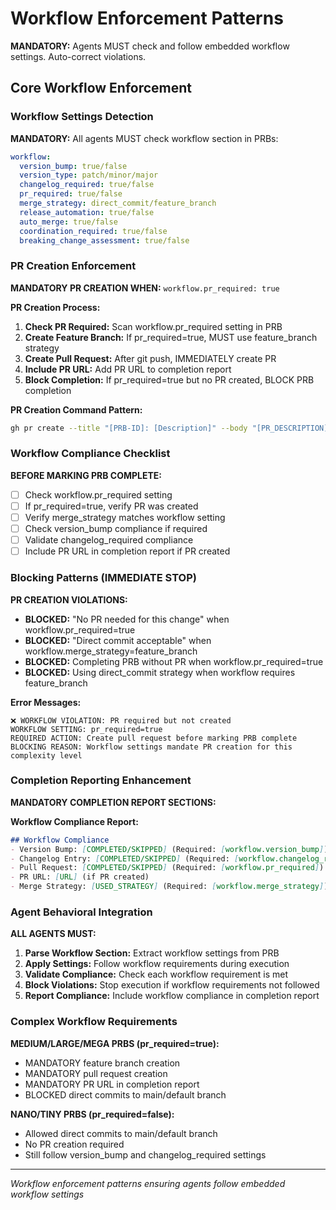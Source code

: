 # Workflow Enforcement Patterns

**MANDATORY:** Agents MUST check and follow embedded workflow settings. Auto-correct violations.

## Core Workflow Enforcement

### Workflow Settings Detection
**MANDATORY:** All agents MUST check workflow section in PRBs:

```yaml
workflow:
  version_bump: true/false
  version_type: patch/minor/major
  changelog_required: true/false
  pr_required: true/false
  merge_strategy: direct_commit/feature_branch
  release_automation: true/false
  auto_merge: true/false
  coordination_required: true/false
  breaking_change_assessment: true/false
```

### PR Creation Enforcement

**MANDATORY PR CREATION WHEN:** `workflow.pr_required: true`

**PR Creation Process:**
1. **Check PR Required:** Scan workflow.pr_required setting in PRB
2. **Create Feature Branch:** If pr_required=true, MUST use feature_branch strategy
3. **Create Pull Request:** After git push, IMMEDIATELY create PR
4. **Include PR URL:** Add PR URL to completion report
5. **Block Completion:** If pr_required=true but no PR created, BLOCK PRB completion

**PR Creation Command Pattern:**
```bash
gh pr create --title "[PRB-ID]: [Description]" --body "[PR_DESCRIPTION]"
```

### Workflow Compliance Checklist

**BEFORE MARKING PRB COMPLETE:**
- ☐ Check workflow.pr_required setting
- ☐ If pr_required=true, verify PR was created
- ☐ Verify merge_strategy matches workflow setting
- ☐ Check version_bump compliance if required
- ☐ Validate changelog_required compliance
- ☐ Include PR URL in completion report if PR created

### Blocking Patterns (IMMEDIATE STOP)

**PR CREATION VIOLATIONS:**
- **BLOCKED:** "No PR needed for this change" when workflow.pr_required=true
- **BLOCKED:** "Direct commit acceptable" when workflow.merge_strategy=feature_branch
- **BLOCKED:** Completing PRB without PR when workflow.pr_required=true
- **BLOCKED:** Using direct_commit strategy when workflow requires feature_branch

**Error Messages:**
```
❌ WORKFLOW VIOLATION: PR required but not created
WORKFLOW SETTING: pr_required=true
REQUIRED ACTION: Create pull request before marking PRB complete
BLOCKING REASON: Workflow settings mandate PR creation for this complexity level
```

### Completion Reporting Enhancement

**MANDATORY COMPLETION REPORT SECTIONS:**

**Workflow Compliance Report:**
```markdown
## Workflow Compliance
- Version Bump: [COMPLETED/SKIPPED] (Required: [workflow.version_bump])
- Changelog Entry: [COMPLETED/SKIPPED] (Required: [workflow.changelog_required])
- Pull Request: [COMPLETED/SKIPPED] (Required: [workflow.pr_required])
- PR URL: [URL] (if PR created)
- Merge Strategy: [USED_STRATEGY] (Required: [workflow.merge_strategy])
```

### Agent Behavioral Integration

**ALL AGENTS MUST:**
1. **Parse Workflow Section:** Extract workflow settings from PRB
2. **Apply Settings:** Follow workflow requirements during execution
3. **Validate Compliance:** Check each workflow requirement is met
4. **Block Violations:** Stop execution if workflow requirements not followed
5. **Report Compliance:** Include workflow compliance in completion report

### Complex Workflow Requirements

**MEDIUM/LARGE/MEGA PRBS (pr_required=true):**
- MANDATORY feature branch creation
- MANDATORY pull request creation
- MANDATORY PR URL in completion report
- BLOCKED direct commits to main/default branch

**NANO/TINY PRBS (pr_required=false):**
- Allowed direct commits to main/default branch
- No PR creation required
- Still follow version_bump and changelog_required settings

---
*Workflow enforcement patterns ensuring agents follow embedded workflow settings*